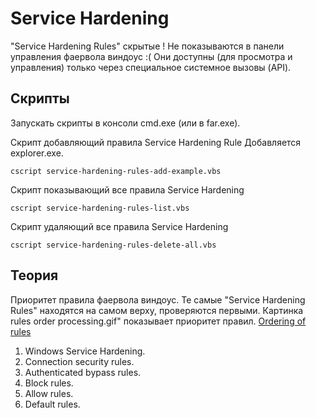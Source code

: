 ﻿
# Service Hardening

"Service Hardening Rules" скрытые !
Не показываются в панели управления фаервола виндоус :(
Они доступны (для просмотра и управления) 
только через специальное системное вызовы (API).

## Скрипты

Запускать скрипты в консоли cmd.exe (или в far.exe).

Скрипт добавляющий правила Service Hardening Rule
Добавляется explorer.exe.
```
cscript service-hardening-rules-add-example.vbs
```

Скрипт показывающий все правила Service Hardening
```
cscript service-hardening-rules-list.vbs
```

Скрипт удаляющий все правила Service Hardening
```
cscript service-hardening-rules-delete-all.vbs
```

## Теория

Приоритет правила фаервола виндоус.
Те самые "Service Hardening Rules" находятся на самом верху, проверяются первыми.
Картинка rules order processing.gif" показывает приоритет правил.
[Ordering of rules](https://docs.microsoft.com/en-us/previous-versions/windows/it-pro/windows-server-2008-R2-and-2008/cc755191(v=ws.10))

1. Windows Service Hardening.
2. Connection security rules.
3. Authenticated bypass rules.
4. Block rules.
5. Allow rules.
6. Default rules.


